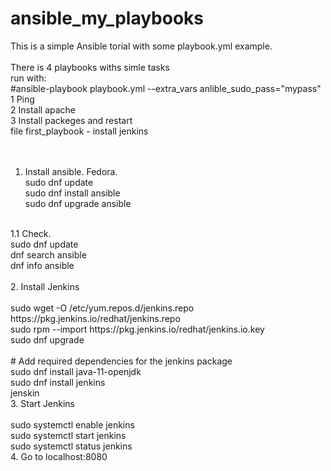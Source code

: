 # ansible_my_playbooks <br/>
This is a simple Ansible torial with some playbook.yml example. <br/>
<br/>
There is 4 playbooks withs simle tasks<br/>
run with:<br/>
#ansible-playbook playbook.yml --extra_vars anlible_sudo_pass="mypass"<br/>
1 Ping<br/>
2 Install apache<br/>
3 Install packeges and restart<br/>
file first_playbook  - install jenkins<br/>
<br/>
<br/>
1. Install ansible. Fedora. <br/>
sudo dnf update <br/>
sudo dnf install ansible <br/>
sudo dnf upgrade ansible <br/>
 <br/>
1.1 Check. <br/>
sudo dnf update <br/>
dnf search ansible <br/>
dnf info ansible <br/>
  <br/>
2. Install Jenkins <br/> <br/>
sudo wget -O /etc/yum.repos.d/jenkins.repo https://pkg.jenkins.io/redhat/jenkins.repo <br/>
sudo rpm --import https://pkg.jenkins.io/redhat/jenkins.io.key <br/>
sudo dnf upgrade <br/> <br/>
# Add required dependencies for the jenkins package <br/>
sudo dnf install java-11-openjdk <br/>
sudo dnf install jenkins <br/>
jenskin <br/>
3. Start Jenkins <br/> <br/>
sudo systemctl enable jenkins <br/>
sudo systemctl start jenkins <br/>
sudo systemctl status jenkins <br/>
4. Go to localhost:8080 <br/>
